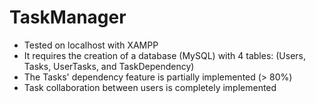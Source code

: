 # TaskManager

+ Tested on localhost with XAMPP
+ It requires the creation of a database (MySQL) with 4 tables: (Users, Tasks, UserTasks, and TaskDependency)
+ The Tasks' dependency feature is partially implemented (> 80%)
+ Task collaboration between users is completely implemented
